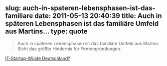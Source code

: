 slug: auch-in-spateren-lebensphasen-ist-das-familiare
date: 2011-05-13 20:40:39
title: Auch in späteren Lebensphasen ist das familiäre Umfeld aus Martins...
type: quote
---

> Auch in späteren Lebensphasen ist das familiäre Umfeld aus Martins Sicht das größte Hindernis für Firmengründungen.

[IT-Startup-Wüste Deutschland?](http://www.computerwoche.de/_misc/article/articleprintpopup/index.cfm?pid=509&pk=1938387)

